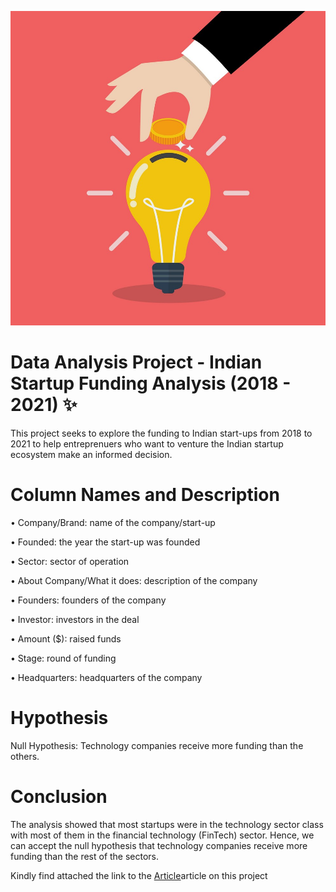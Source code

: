 ![image](./images/image2.jpg)

# Data Analysis Project - Indian Startup Funding  Analysis (2018 - 2021) ✨

This project seeks to explore the funding to Indian start-ups from 2018 to 2021 to help entreprenuers who want to venture the Indian startup ecosystem make an informed decision.

# Column Names and Description
• Company/Brand: name of the company/start-up

• Founded: the year the start-up was founded

•	Sector: sector of operation

•	About Company/What it does: description of the company

•	Founders: founders of the company

•	Investor: investors in the deal

•	Amount ($): raised funds

•	Stage: round of funding

•	Headquarters: headquarters of the company

# Hypothesis
Null Hypothesis: Technology companies receive more funding than the others.

# Conclusion
The analysis showed that most startups were in the technology sector class with most of them in the financial technology (FinTech) sector. Hence, we can accept the null hypothesis that technology companies receive more funding than the rest of the sectors. 

Kindly find attached the link to the [Article](https://medium.com/@qacheampong/introduction-75a7563d00ff/)article on this project




